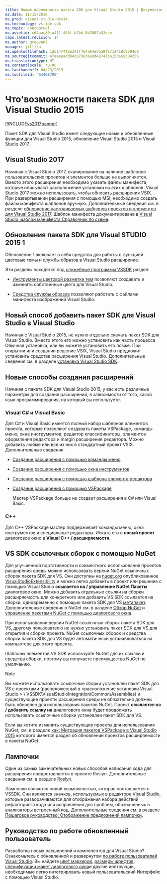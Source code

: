 ```yaml
---
title: Новые возможности пакета SDK для Visual Studio 2015 | Документация Майкрософт
ms.date: 11/15/2016
ms.prod: visual-studio-dev14
ms.technology: vs-ide-sdk
ms.topic: conceptual
ms.assetid: c64aac80-a411-463f-b7bd-8b7607a52ece
caps.latest.revision: 14
ms.author: gregvanl
manager: jillfra
ms.openlocfilehash: 1d51474f2e242f764a84edaa9f2712418c859460
ms.sourcegitcommit: 47eeeeadd84c879636e9d48747b615de69384356
ms.translationtype: HT
ms.contentlocale: ru-RU
ms.lasthandoff: 04/23/2019
ms.locfileid: "63408700"
---
```

# <a name="what39s-new-in-the-visual-studio-2015-sdk"></a>Что&#39;возможности пакета SDK для Visual Studio 2015
[!INCLUDE[vs2017banner](../includes/vs2017banner.md)]

Пакет SDK для Visual Studio имеет следующие новые и обновленные функции для Visual Studio 2015, обновление Visual Studio 2015 и Visual Studio 2017.

## <a name="visual-studio-2017"></a>Visual Studio 2017

Начиная с Visual Studio 2017, сканирование на наличие шаблонов пользовательских проектов и элементов больше не выполняется. Вместо этого расширения необходимо указать файлы манифеста, которые описывают расположение установки из этих шаблонов. Visual Studio 2017 можно использовать, чтобы обновить расширения VSIX. При развертывании расширения с помощью MSI, необходимо создать файлы манифеста шаблонов вручную. Дополнительные сведения см. в разделе [обновление настраиваемых шаблонов проектов и элементов для Visual Studio 2017](/visualstudio/extensibility/upgrading-custom-project-and-item-templates-for-visual-studio-2017?view=vs-2015). Шаблон манифеста документирована в [Visual Studio шаблон манифеста Справочник по схеме](/visualstudio/extensibility/visual-studio-template-manifest-schema-reference).

## <a name="vs-2015-sdk-update-1"></a>Обновления пакета SDK для Visual STUDIO 2015 1
 Обновление 1 включает в себя средства для работы с функцией цветовые темы и службы образов в Visual Studio расширение.

 Эти разделы находятся под [служебные программы VSSDK](../extensibility/internals/vssdk-utilities.md) раздел:

- [Инструменты цветовой разметки тем](../extensibility/internals/color-theming-tools.md) позволяют создавать и изменять собственные цвета для Visual Studio.

- [Средства службы образов](../extensibility/internals/image-service-tools.md) позволяют работать с файлами манифеста изображений Visual Studio.

## <a name="new-way-to-add-the-visual-studio-sdk-to-visual-studio"></a>Новый способ добавить пакет SDK для Visual Studio в Visual Studio
 Начиная с Visual Studio 2015, не нужно отдельно скачать пакет SDK для Visual Studio. Вместо этого его можно установить как часть процесса Обычная установка, или вы можете установить его позже. При открытии или создании решение VSIX, Visual Studio предложит установить средства расширения Visual Studio. Дополнительные сведения см. в разделе [установка Visual Studio SDK](../extensibility/installing-the-visual-studio-sdk.md).

## <a name="new-ways-of-creating-extensions"></a>Новые способы создания расширений
 Начиная с пакета SDK для Visual Studio 2015, у вас есть различные параметры для создания расширений, в зависимости от того, какой язык программирования, на который вы используете.

### <a name="visual-c-and-visual-basic"></a>Visual C# и Visual Basic
 Для C# и Visual Basic имеется полный набор шаблонов элементов проекта, которые позволяют создавать пакеты VSPackage, команды меню, окна инструментов, редактор классификаторы, элементов оформления редактора и margin расширения редактора. Можно добавить любые или все из них в стандартный проект VSIX. Дополнительные сведения:

- [Создание расширения с помощью команды меню](../extensibility/creating-an-extension-with-a-menu-command.md)

- [Создание расширения с помощью окна инструментов](../extensibility/creating-an-extension-with-a-tool-window.md)

- [Создание расширения с помощью шаблона элемента редактора](../extensibility/creating-an-extension-with-an-editor-item-template.md)

- [Создание расширения с помощью VSPackage](../extensibility/creating-an-extension-with-a-vspackage.md)

     Мастер VSPackage больше не создает расширения в C# или Visual Basic.

### <a name="c"></a>C++
 Для C++ VSPackage мастер поддерживает команды меню, окна инструментов и специальные редакторы. Искать его в **новый проект** диалоговое окно в **Visual C++ / расширяемости**.

## <a name="vs-sdk-reference-assemblies-via-nuget"></a>VS SDK ссылочных сборок с помощью NuGet
 Для улучшенной портативности и совместного использования проектов расширения среды можно использовать версии NuGet ссылочных сборок пакета SDK для VS.  Они доступны на [nuget.org](http://www.nuget.org) опубликованное [VisualStudioExtensibility](http://www.nuget.org/profiles/VisualStudioExtensibility) и можно легко добавить в проект или решение с помощью Visual Studio **ссылается на / управление NuGet Пакеты** диалоговое окно. Можно добавить отдельные ссылки на сборки расширяемость для конкретного или добавить VS SDK ссылается на сборки, одновременно с помощью пакета SDK для VS [метапакет](http://www.nuget.org/packages/VSSDK_Reference_Assemblies). Дополнительные сведения о NuGet см. в разделе [Обзор NuGet](http://docs.nuget.org/) и [управление пакетами NuGet с помощью диалогового окна](http://docs.nuget.org/Consume/Package-Manager-Dialog).

 При использовании версии NuGet ссылочных сборок пакета SDK для VS, другому пользователю не нужно установить пакет SDK для VS для открытия и сборки проекта.  NuGet ссылочных сборок и средства сборки пакета SDK для VS будет автоматически устанавливаться на компьютере для этого проекта.

 Шаблоны элементов VS SDK используйте NuGet для их ссылки и средства сборки, поэтому вы получаете преимущества NuGet по умолчанию.

> [!NOTE]
> Вы можете использовать ссылочные сборки установлен пакет SDK для VS с проектами (расположенный в \<расположение установки Visual Studio > \ VSSDK\VisualStudioIntegration\Common\Assemblies) и существующие проекты расширения среды не обязательно должны быть обновлен для использования пакетов NuGet.  Проект **ссылается на / добавить ссылку на** диалогового окна будет продолжать использовать ссылочные сборки установлен пакет SDK для VS.
>
> Если вы хотите изменить существующие проекты для использования NuGet, см. в разделе [как: Миграция пакетов VSPackage в Visual Studio 2015](../extensibility/how-to-migrate-extensibility-projects-to-visual-studio-2015.md) которого имеется раздел об обновлении проектов расширяемости в пакеты NuGet.

## <a name="light-bulbs"></a>Лампочки
 Один из самых замечательных новых способов написания кода для расширения предоставляется в проекте Roslyn. Дополнительные сведения см. в разделе [Roslyn](https://github.com/dotnet/Roslyn).

 Лампочки являются новой возможностью, которая поставляется с VSSDK. Они являются значков, используемых в редакторе Visual Studio, которые разворачиваются для отображения набора действий рефакторинга кода или исправления для проблем, обозначенных в анализаторы встроенный код. Дополнительные сведения см. в разделе [Пошаговое руководство: Отображение предложений лампочки](../extensibility/walkthrough-displaying-light-bulb-suggestions.md).

## <a name="updated-user-experience-guidelines"></a>Руководство по работе обновленный пользователь
 Разработка новых расширений и компонентов для Visual Studio? Ознакомьтесь с обновленной и развернутом [по работе пользователей Visual Studio](../extensibility/ux-guidelines/visual-studio-user-experience-guidelines.md).  Вы найдете [цвет маркеров](../extensibility/ux-guidelines/shared-colors-for-visual-studio.md), [размеры шрифтов](../extensibility/ux-guidelines/fonts-and-formatting-for-visual-studio.md), [спецификации макет диалогового окна](../extensibility/ux-guidelines/layout-for-visual-studio.md)и другие инструкции, необходимые легко интегрировать новый пользовательский Интерфейс с помощью Visual Studio.
